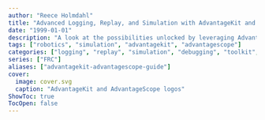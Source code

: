 ```yaml
---
author: "Reece Holmdahl"
title: "Advanced Logging, Replay, and Simulation with AdvantageKit and AdvantageScope"
date: "1999-01-01"
description: "A look at the possibilities unlocked by leveraging AdvantageKit and AdvantageScope for your FRC team"
tags: ["robotics", "simulation", "advantagekit", "advantagescope"]
categories: ["logging", "replay", "simulation", "debugging", "toolkit", "robotics"]
series: ["FRC"]
aliases: ["advantagekit-advantagescope-guide"]
cover:
  image: cover.svg
  caption: "AdvantageKit and AdvantageScope logos"
ShowToc: true
TocOpen: false
---
```

